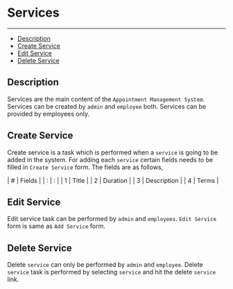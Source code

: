 # Services
---
- [Description](/{{route}}/{{version}}/services/#description)
- [Create Service](/{{route}}/{{version}}/services/#create-service)
- [Edit Service](/{{route}}/{{version}}/services/#edit-service)
- [Delete Service](/{{route}}/{{version}}/services/#delete-service)

<a name="description"></a>
## Description

Services are the main content of the `Appointment Management System`. Services can be created by `admin` and `employee` both. Services can be provided by employees only.

<a name="create-service"></a>
## Create Service

Create service is a task which is performed when a `service` is going to be added in the system. For adding each `service` certain fields needs to be filled in `Create Service` form. The fields are as follows,

| # |    Fields   |
| : |       :     |
| 1 |     Title   |
| 2 |   Duration  |
| 3 | Description |
| 4 |     Terms   |

<a name="edit-service"></a>
## Edit Service

Edit service task can be performed by `admin` and `employees`. `Edit Service` form is same as `Add Service` form.

<a name="delete-service"></a>
## Delete Service

Delete `service` can only be performed by `admin` and `employee`. Delete `service` task is performed by selecting `service` and hit the delete `service` link.
